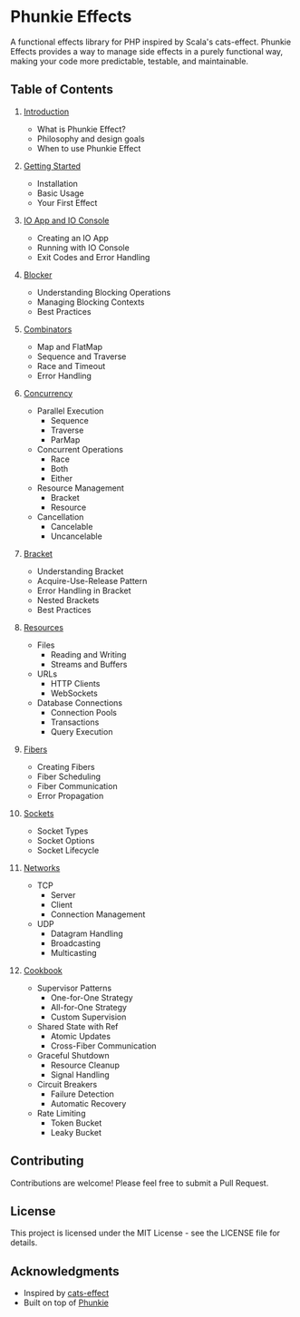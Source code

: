 # Phunkie Effects

A functional effects library for PHP inspired by Scala's cats-effect. Phunkie Effects provides a way to manage side effects in a purely functional way, making your code more predictable, testable, and maintainable.

## Table of Contents

1. [Introduction](introduction.md)
   - What is Phunkie Effect?
   - Philosophy and design goals
   - When to use Phunkie Effect

2. [Getting Started](getting-started.md)
   - Installation
   - Basic Usage
   - Your First Effect

3. [IO App and IO Console](io-app.md)
   - Creating an IO App
   - Running with IO Console
   - Exit Codes and Error Handling

4. [Blocker](blocker.md)
   - Understanding Blocking Operations
   - Managing Blocking Contexts
   - Best Practices

5. [Combinators](combinators.md)
   - Map and FlatMap
   - Sequence and Traverse
   - Race and Timeout
   - Error Handling

6. [Concurrency](concurrency.md)
   - Parallel Execution
     - Sequence
     - Traverse
     - ParMap
   - Concurrent Operations
     - Race
     - Both
     - Either
   - Resource Management
     - Bracket
     - Resource
   - Cancellation
     - Cancelable
     - Uncancelable

7. [Bracket](bracket.md)
   - Understanding Bracket
   - Acquire-Use-Release Pattern
   - Error Handling in Bracket
   - Nested Brackets
   - Best Practices

8. [Resources](resources.md)
   - Files
     - Reading and Writing
     - Streams and Buffers
   - URLs
     - HTTP Clients
     - WebSockets
   - Database Connections
     - Connection Pools
     - Transactions
     - Query Execution

9. [Fibers](fibers.md)
   - Creating Fibers
   - Fiber Scheduling
   - Fiber Communication
   - Error Propagation

10. [Sockets](sockets.md)
    - Socket Types
    - Socket Options
    - Socket Lifecycle

11. [Networks](networks.md)
    - TCP
      - Server
      - Client
      - Connection Management
    - UDP
      - Datagram Handling
      - Broadcasting
      - Multicasting

12. [Cookbook](cookbook.md)
    - Supervisor Patterns
      - One-for-One Strategy
      - All-for-One Strategy
      - Custom Supervision
    - Shared State with Ref
      - Atomic Updates
      - Cross-Fiber Communication
    - Graceful Shutdown
      - Resource Cleanup
      - Signal Handling
    - Circuit Breakers
      - Failure Detection
      - Automatic Recovery
    - Rate Limiting
      - Token Bucket
      - Leaky Bucket

## Contributing

Contributions are welcome! Please feel free to submit a Pull Request.

## License

This project is licensed under the MIT License - see the LICENSE file for details.

## Acknowledgments

- Inspired by [cats-effect](https://typelevel.org/cats-effect/)
- Built on top of [Phunkie](https://github.com/phunkie/phunkie)
